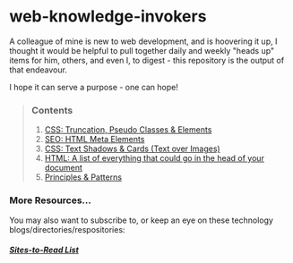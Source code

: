# web-knowledge-invokers
A colleague of mine is new to web development, and is hoovering it up, I thought it would be helpful to pull together daily and weekly "heads up" items for him, others, and even I, to digest - this repository is the output of that endeavour.

I hope it can serve a purpose - one can hope!


>### Contents
> 1. [CSS: Truncation, Pseudo Classes & Elements](./episodes/1.md)
> 2. [SEO: HTML Meta Elements](./episodes/2.md)
> 3. [CSS: Text Shadows & Cards (Text over Images)](./episodes/3.md)
> 4. [HTML: A list of everything that could go in the head of your document](./episodes/4.md)
> 5. [Principles & Patterns](./episodes/5.md)

### More Resources...
You may also want to subscribe to, or keep an eye on these technology blogs/directories/respositories:
##### [Sites-to-Read List](./resources/sites-to-read.md)

